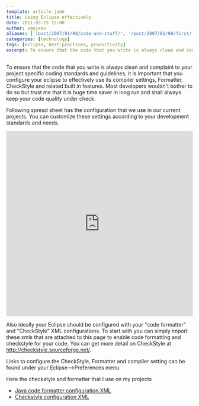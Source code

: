 ```yaml
---
template: article.jade
title: Using Eclipse effectively
date: 2011-03-15 15:00
author: sanjeev
aliases: ['/post/2007/01/08/code-and-stuff/', '/post/2007/01/08/first/', '/post/2008/01/08/first']
categories: [technology]
tags: [eclipse, best-practices, productivity]
excerpt: To ensure that the code that you write is always clean and complaint to your project specific coding standards and guidelines, it is important that you configure your eclipse to effectively use its compiler settings, Formatter, CheckStyle and related built in features.
---
```


To ensure that the code that you write is always clean and complaint to your project specific coding standards and guidelines, it is important that you configure your eclipse to effectively use its compiler settings, Formatter, CheckStyle and related built in features. Most developers wouldn't bother to do so but trust me that it is huge time saver in long run and shall always keep your code quality under check.

Following spread sheet has the configuration that we use in our current projects. You can customize these settings according to your development standards and needs. 

<iframe width='100%' height='500' frameborder='0' src='https://docs.google.com/spreadsheet/pub?key=0Ap6Wf8mnIbkvdFZnZTNweGxOd2haZnpyN1NPSXNZNkE&output=html&widget=true'></iframe>

Also ideally your Eclipse should be configured with your "code formatter" and "CheckStyle" XML configurations. To start with you can simply import these xmls that are attached to this page to enable code formatting and checkstyle for your code. You can get more detail on CheckStyle at http://checkstyle.sourceforge.net/. 

Links to configure the CheckStyle, Formatter and compiler setting can be found under your Eclipse-->Preferences menu.

Here the checkstyle and formatter that I  use on my projects 

* [Java code formatter configuration XML](https://docs.google.com/file/d/0B56Wf8mnIbkvVm9saFEwaHE0UWM/edit?usp=sharing)
* [Checkstyle configuration XML](https://docs.google.com/file/d/0B56Wf8mnIbkvX0pualpCWnRpc0E/edit?usp=sharing)

